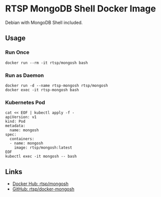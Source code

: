# RTSP MongoDB Shell Docker Image

Debian with MongoDB Shell included.


## Usage


### Run Once

```ShellSession
docker run --rm -it rtsp/mongosh bash
```


### Run as Daemon

```ShellSession
docker run -d --name rtsp-mongosh rtsp/mongosh
docker exec -it rtsp-mongosh bash
```


### Kubernetes Pod

```ShellSession
cat << EOF | kubectl apply -f -
apiVersion: v1
kind: Pod
metadata:
  name: mongosh
spec:
  containers:
  - name: mongosh
    image: rtsp/mongosh:latest
EOF
kubectl exec -it mongosh -- bash
```


## Links

- [Docker Hub: rtsp/mongosh](https://hub.docker.com/r/rtsp/mongosh/)
- [GitHub: rtsp/docker-mongosh](https://github.com/rtsp/docker-mongosh)
